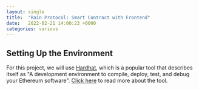 ```yaml
---
layout: single
title:  "Rain Protocol: Smart Contract with Frontend"
date:   2022-02-21 14:00:23 +0000
categories: various
---
```


## Setting Up the Environment

For this project, we will use [Hardhat][hardhat], which is a popular tool that describes itself as "A development environment to compile, deploy, test, and debug your Ethereum software". [Click here][hardhat] to read more about the tool.



[discord]: https://discord.gg/dzYS3JSwDP
[hardhat]: https://hardhat.org/getting-started/
